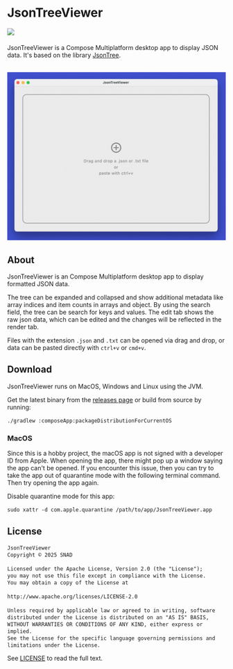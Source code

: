# JsonTreeViewer

![](https://img.shields.io/badge/Platform-MacOS|Windows|Linux-blue)
<br /><br />
JsonTreeViewer is a Compose Multiplatform desktop app to display JSON data. It's based on the library [JsonTree](https://github.com/snappdevelopment/JsonTree).
<br /><br />

<img src="screenshots/jsontreeviewergif.gif" width="1000">

## About

JsonTreeViewer is an Compose Multiplatform desktop app to display formatted JSON data.

The tree can be expanded and collapsed and show additional metadata like array indices and item counts in arrays and object. By using the search field, the tree can be search for keys and values. The edit tab shows the raw json data, which can be edited and the changes will be reflected in the render tab.

Files with the extension `.json` and `.txt` can be opened via drag and drop, or data can be pasted directly with `ctrl+v` or `cmd+v`.

## Download

JsonTreeViewer runs on MacOS, Windows and Linux using the JVM.

Get the latest binary from the [releases page](https://github.com/snappdevelopment/JsonTreeViewer/releases) or build from source by running:
```
./gradlew :composeApp:packageDistributionForCurrentOS
```
### MacOS

Since this is a hobby project, the macOS app is not signed with a developer ID from Apple. When opening the app, there might pop up a window saying the app can't be opened. If you encounter this issue, then you can try to take the app out of quarantine mode with the following terminal command. Then try opening the app again.

Disable quarantine mode for this app:
```
sudo xattr -d com.apple.quarantine /path/to/app/JsonTreeViewer.app
```

## License

```
JsonTreeViewer
Copyright © 2025 SNAD

Licensed under the Apache License, Version 2.0 (the "License");
you may not use this file except in compliance with the License.
You may obtain a copy of the License at

http://www.apache.org/licenses/LICENSE-2.0

Unless required by applicable law or agreed to in writing, software
distributed under the License is distributed on an "AS IS" BASIS,
WITHOUT WARRANTIES OR CONDITIONS OF ANY KIND, either express or implied.
See the License for the specific language governing permissions and 
limitations under the License.
```
See [LICENSE](LICENSE.md) to read the full text.
